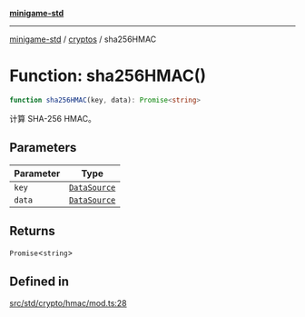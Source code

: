 [**minigame-std**](../../../README.md)

***

[minigame-std](../../../README.md) / [cryptos](../README.md) / sha256HMAC

# Function: sha256HMAC()

```ts
function sha256HMAC(key, data): Promise<string>
```

计算 SHA-256 HMAC。

## Parameters

| Parameter | Type |
| ------ | ------ |
| `key` | [`DataSource`](../../../type-aliases/DataSource.md) |
| `data` | [`DataSource`](../../../type-aliases/DataSource.md) |

## Returns

`Promise`\<`string`\>

## Defined in

[src/std/crypto/hmac/mod.ts:28](https://github.com/JiangJie/minigame-std/blob/eeac001add8ab13d21bab6e48cf53f07cd0a9aad/src/std/crypto/hmac/mod.ts#L28)
